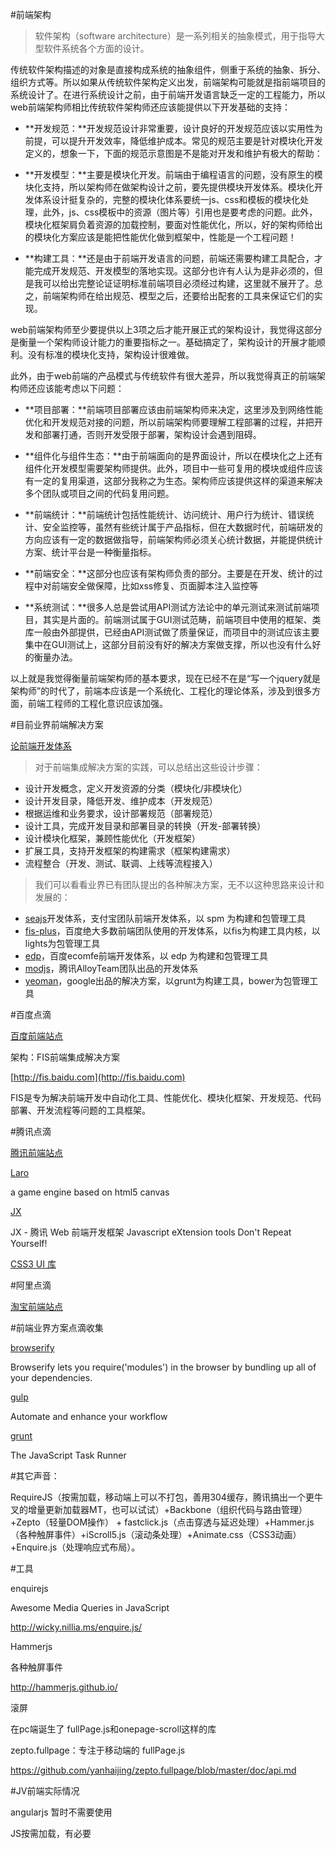 #前端架构

>软件架构（software architecture）是一系列相关的抽象模式，用于指导大型软件系统各个方面的设计。

传统软件架构描述的对象是直接构成系统的抽象组件，侧重于系统的抽象、拆分、组织方式等。所以如果从传统软件架构定义出发，前端架构可能就是指前端项目的系统设计了。在进行系统设计之前，由于前端开发语言缺乏一定的工程能力，所以web前端架构师相比传统软件架构师还应该能提供以下开发基础的支持：

- **开发规范：**开发规范设计非常重要，设计良好的开发规范应该以实用性为前提，可以提升开发效率，降低维护成本。常见的规范主要是针对模块化开发定义的，想象一下，下面的规范示意图是不是能对开发和维护有极大的帮助：

- **开发模型：**主要是模块化开发。前端由于编程语言的问题，没有原生的模块化支持，所以架构师在做架构设计之前，要先提供模块开发体系。模块化开发体系设计挺复杂的，完整的模块化体系要统一js、css和模板的模块化处理，此外，js、css模板中的资源（图片等）引用也是要考虑的问题。此外，模块化框架肩负着资源的加载控制，要面对性能优化，所以，好的架构师给出的模块化方案应该是能把性能优化做到框架中，性能是一个工程问题！

- **构建工具：**还是由于前端开发语言的问题，前端还需要构建工具配合，才能完成开发规范、开发模型的落地实现。这部分也许有人认为是非必须的，但是我可以给出完整论证证明标准前端项目必须经过构建，这里就不展开了。总之，前端架构师在给出规范、模型之后，还要给出配套的工具来保证它们的实现。

web前端架构师至少要提供以上3项之后才能开展正式的架构设计，我觉得这部分是衡量一个架构师设计能力的重要指标之一。基础搞定了，架构设计的开展才能顺利。没有标准的模块化支持，架构设计很难做。

此外，由于web前端的产品模式与传统软件有很大差异，所以我觉得真正的前端架构师还应该能考虑以下问题：

- **项目部署：**前端项目部署应该由前端架构师来决定，这里涉及到网络性能优化和开发规范对接的问题，所以前端架构师要理解工程部署的过程，并把开发和部署打通，否则开发受限于部署，架构设计会遇到阻碍。

- **组件化与组件生态：**由于前端面向的是界面设计，所以在模块化之上还有组件化开发模型需要架构师提供。此外，项目中一些可复用的模块或组件应该有一定的复用渠道，这部分我称之为生态。架构师应该提供这样的渠道来解决多个团队或项目之间的代码复用问题。

- **前端统计：**前端统计包括性能统计、访问统计、用户行为统计、错误统计、安全监控等，虽然有些统计属于产品指标，但在大数据时代，前端研发的方向应该有一定的数据做指导，前端架构师必须关心统计数据，并能提供统计方案、统计平台是一种衡量指标。

- **前端安全：**这部分也应该有架构师负责的部分。主要是在开发、统计的过程中对前端安全做保障，比如xss修复、页面脚本注入监控等

- **系统测试：**很多人总是尝试用API测试方法论中的单元测试来测试前端项目，其实是片面的。前端测试属于GUI测试范畴，前端项目中使用的框架、类库一般由外部提供，已经由API测试做了质量保证，而项目中的测试应该主要集中在GUI测试上，这部分目前没有好的解决方案做支撑，所以也没有什么好的衡量办法。

以上就是我觉得衡量前端架构师的基本要求，现在已经不在是“写一个jquery就是架构师”的时代了，前端本应该是一个系统化、工程化的理论体系，涉及到很多方面，前端工程师的工程化意识应该加强。

#目前业界前端解决方案

[论前端开发体系](https://github.com/fouber/blog/issues/2)

>对于前端集成解决方案的实践，可以总结出这些设计步骤：

- 设计开发概念，定义开发资源的分类（模块化/非模块化）
- 设计开发目录，降低开发、维护成本（开发规范）
- 根据运维和业务要求，设计部署规范（部署规范）
- 设计工具，完成开发目录和部署目录的转换（开发-部署转换）
- 设计模块化框架，兼顾性能优化（开发框架）
- 扩展工具，支持开发框架的构建需求（框架构建需求）
- 流程整合（开发、测试、联调、上线等流程接入）


>我们可以看看业界已有团队提出的各种解决方案，无不以这种思路来设计和发展的：

- [seajs](http://seajs.org/)开发体系，支付宝团队前端开发体系，以 spm 为构建和包管理工具
- [fis-plus](https://github.com/fex-team/fis-plus)，百度绝大多数前端团队使用的开发体系，以fis为构建工具内核，以lights为包管理工具
- [edp](https://github.com/ecomfe/edp)，百度ecomfe前端开发体系，以 edp 为构建和包管理工具
- [modjs](http://madscript.com/modjs/)，腾讯AlloyTeam团队出品的开发体系
- [yeoman](http://yeoman.io/)，google出品的解决方案，以grunt为构建工具，bower为包管理工具



#百度点滴

[百度前端站点](http://fex.baidu.com/)

架构：FIS前端集成解决方案

[http://fis.baidu.com](http://fis.baidu.com)

FIS是专为解决前端开发中自动化工具、性能优化、模块化框架、开发规范、代码部署、开发流程等问题的工具框架。

#腾讯点滴

[腾讯前端站点](http://www.alloyteam.com/)

[Laro](https://github.com/AlloyTeam/laro/)

a game engine based on html5 canvas 

[JX](http://alloyteam.github.io)

JX - 腾讯 Web 前端开发框架
Javascript eXtension tools Don't Repeat Yourself!

[CSS3 UI 库](http://css3lib.alloyteam.com/)

#阿里点滴

[淘宝前端站点](http://ued.taobao.org)


#前端业界方案点滴收集

[browserify](http://browserify.org/)

Browserify lets you require('modules') in the browser by bundling up all of your dependencies.

[gulp](http://gulpjs.com/)

Automate and enhance your workflow

[grunt](http://gruntjs.com/)

The JavaScript Task Runner


#其它声音：

RequireJS（按需加载，移动端上可以不打包，善用304缓存，腾讯搞出一个更牛叉的增量更新加载器MT，也可以试试）+Backbone（组织代码与路由管理）+Zepto（轻量DOM操作） + fastclick.js（点击穿透与延迟处理）+Hammer.js（各种触屏事件）+iScroll5.js（滚动条处理）+Animate.css（CSS3动画）+Enquire.js（处理响应式布局）。

#工具

enquirejs

Awesome Media Queries in JavaScript

http://wicky.nillia.ms/enquire.js/

Hammerjs

各种触屏事件

http://hammerjs.github.io/

滚屏

在pc端诞生了 fullPage.js和onepage-scroll这样的库

zepto.fullpage：专注于移动端的 fullPage.js

https://github.com/yanhaijing/zepto.fullpage/blob/master/doc/api.md


#JV前端实际情况

angularjs 暂时不需要使用

JS按需加载，有必要

